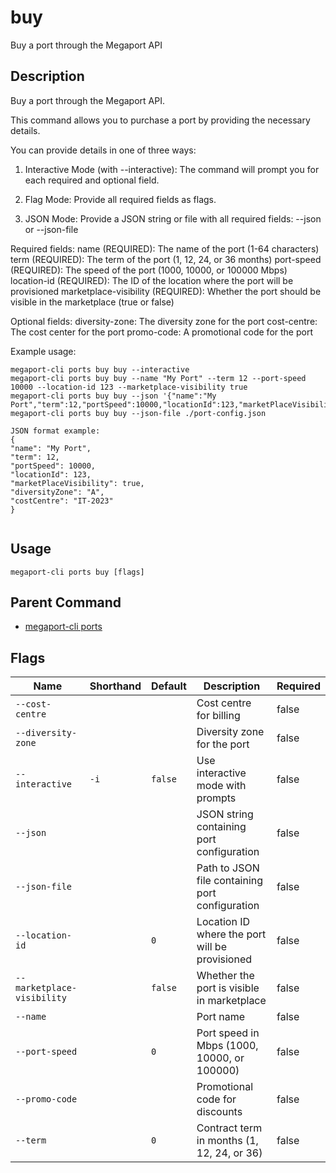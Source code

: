 # buy

Buy a port through the Megaport API

## Description

Buy a port through the Megaport API.

This command allows you to purchase a port by providing the necessary details.

You can provide details in one of three ways:

1. Interactive Mode (with --interactive):
   The command will prompt you for each required and optional field.

2. Flag Mode:
   Provide all required fields as flags.

3. JSON Mode:
   Provide a JSON string or file with all required fields:
   --json <json-string> or --json-file <path>

Required fields:
name (REQUIRED): The name of the port (1-64 characters)
term (REQUIRED): The term of the port (1, 12, 24, or 36 months)
port-speed (REQUIRED): The speed of the port (1000, 10000, or 100000 Mbps)
location-id (REQUIRED): The ID of the location where the port will be provisioned
marketplace-visibility (REQUIRED): Whether the port should be visible in the marketplace (true or false)

Optional fields:
diversity-zone: The diversity zone for the port
cost-centre: The cost center for the port
promo-code: A promotional code for the port

Example usage:

```
megaport-cli ports buy buy --interactive
megaport-cli ports buy buy --name "My Port" --term 12 --port-speed 10000 --location-id 123 --marketplace-visibility true
megaport-cli ports buy buy --json '{"name":"My Port","term":12,"portSpeed":10000,"locationId":123,"marketPlaceVisibility":true}'
megaport-cli ports buy buy --json-file ./port-config.json

JSON format example:
{
"name": "My Port",
"term": 12,
"portSpeed": 10000,
"locationId": 123,
"marketPlaceVisibility": true,
"diversityZone": "A",
"costCentre": "IT-2023"
}


```

## Usage

```
megaport-cli ports buy [flags]
```

## Parent Command

- [megaport-cli ports](megaport-cli_ports.md)

## Flags

| Name                       | Shorthand | Default | Description                                     | Required |
| -------------------------- | --------- | ------- | ----------------------------------------------- | -------- |
| `--cost-centre`            |           |         | Cost centre for billing                         | false    |
| `--diversity-zone`         |           |         | Diversity zone for the port                     | false    |
| `--interactive`            | `-i`      | `false` | Use interactive mode with prompts               | false    |
| `--json`                   |           |         | JSON string containing port configuration       | false    |
| `--json-file`              |           |         | Path to JSON file containing port configuration | false    |
| `--location-id`            |           | `0`     | Location ID where the port will be provisioned  | false    |
| `--marketplace-visibility` |           | `false` | Whether the port is visible in marketplace      | false    |
| `--name`                   |           |         | Port name                                       | false    |
| `--port-speed`             |           | `0`     | Port speed in Mbps (1000, 10000, or 100000)     | false    |
| `--promo-code`             |           |         | Promotional code for discounts                  | false    |
| `--term`                   |           | `0`     | Contract term in months (1, 12, 24, or 36)      | false    |
